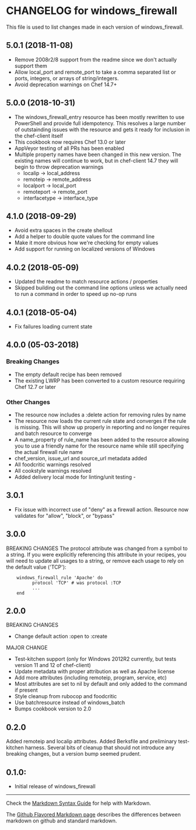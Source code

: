 # CHANGELOG for windows_firewall

This file is used to list changes made in each version of windows_firewall.

## 5.0.1 (2018-11-08)

- Remove 2008r2/8 support from the readme since we don't actually support them
- Allow local_port and remote_port to take a comma separated list or ports, integers, or arrays of string/integers.
- Avoid deprecation warnings on Chef 14.7+

## 5.0.0 (2018-10-31)

- The windows_firewall_entry resource has been mostly rewritten to use PowerShell and provide full idempotency. This resolves a large number of outstainding issues with the resource and gets it ready for inclusion in the chef-client itself
- This cookbook now requires Chef 13.0 or later
- AppVeyor testing of all PRs has been enabled
- Multiple property names have been changed in this new version. The existing names will continue to work, but in chef-client 14.7 they will begin to throw deprecation warnings
  - localip -> local_address
  - remoteip -> remote_address
  - localport -> local_port
  - remoteport -> remote_port
  - interfacetype -> interface_type

## 4.1.0 (2018-09-29)

- Avoid extra spaces in the create shellout
- Add a helper to double quote values for the command line
- Make it more obvious how we're checking for empty values
- Add support for running on localized versions of Windows

## 4.0.2 (2018-05-09)

- Updated the readme to match resource actions / properties
- Skipped building out the command line options unless we actually need to run a command in order to speed up no-op runs

## 4.0.1 (2018-05-04)

- Fix failures loading current state

## 4.0.0 (05-03-2018)

### Breaking Changes

- The empty default recipe has been removed
- The existing LWRP has been converted to a custom resource requiring Chef 12.7 or later

### Other Changes

- The resource now includes a :delete action for removing rules by name
- The resource now loads the current rule state and converges if the rule is missing. This will show up properly in reporting and no longer requires and batch resource to converge
- A name_property of rule_name has been added to the resource allowing you to use a friendly name for the resource name while still specifying the actual firewall rule name
- chef_version, issue_url and source_url metadata added
- All foodcritic warnings resolved
- All cookstyle warnings resolved
- Added delivery local mode for linting/unit testing -

## 3.0.1

- Fix issue with incorrect use of "deny" as a firewall action. Resource now validates for "allow", "block", or "bypass"

## 3.0.0

BREAKING CHANGES The protocol attribute was changed from a symbol to a string. If you were explicitly referencing this attribute in your recipes, you will need to update all usages to a string, or remove each usage to rely on the default value ('TCP'):

```
    windows_firewall_rule 'Apache' do
          protocol 'TCP' # was protocol :TCP
          ...
    end
```

## 2.0.0

BREAKING CHANGES

- Change default action :open to :create

MAJOR CHANGE

- Test-kitchen support (only for Windows 2012R2 currently, but tests version 11 and 12 of chef-client)
- Update metadata with proper attribution as well as Apache license
- Add more attributes (including remoteip, program, service, etc)
- Most attributes are set to nil by default and only added to the command if present
- Style cleanup from rubocop and foodcritic
- Use batchresource instead of windows_batch
- Bumps cookbook version to 2.0

## 0.2.0

Added remoteip and localip attributes. Added Berksfile and preliminary test-kitchen harness. Several bits of cleanup that should not introduce any breaking changes, but a version bump seemed prudent.

## 0.1.0:

- Initial release of windows_firewall

--------------------------------------------------------------------------------

Check the [Markdown Syntax Guide](http://daringfireball.net/projects/markdown/syntax) for help with Markdown.

The [Github Flavored Markdown page](http://github.github.com/github-flavored-markdown/) describes the differences between markdown on github and standard markdown.

